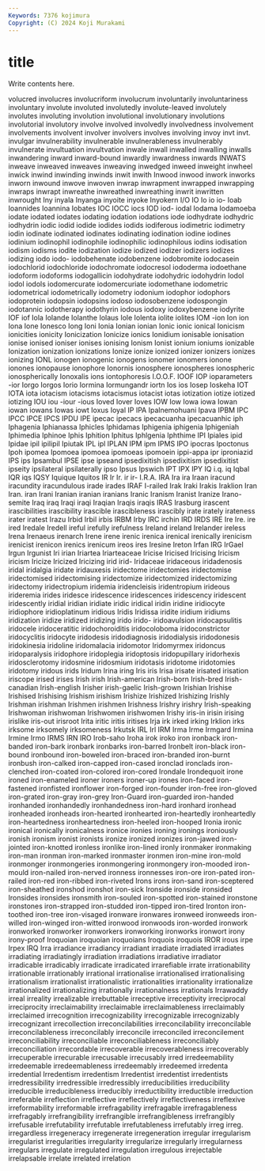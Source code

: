 ```yaml
---
Keywords: 7376 kojimura
Copyright: (C) 2024 Koji Murakami
---
```


# title

Write contents here.



volucred involucres involucriform
involucrum involuntarily involuntariness involuntary involute involuted involutedly involute-leaved involutely involutes
involuting involution involutional involutionary involutions involutorial involutory involve involved involvedly
involvedness involvement involvements involvent involver involvers involves involving invoy invt
invt. invulgar invulnerability invulnerable invulnerableness invulnerably invulnerate invultuation invultvation inwale
inwall inwalled inwalling inwalls inwandering inward inward-bound inwardly inwardness inwards
INWATS inweave inweaved inweaves inweaving inwedged inweed inweight inwheel inwick
inwind inwinding inwinds inwit inwith Inwood inwood inwork inworks inworn
inwound inwove inwoven inwrap inwrapment inwrapped inwrapping inwraps inwrapt inwreathe
inwreathed inwreathing inwrit inwritten inwrought Iny inyala Inyanga inyoite inyoke
Inyokern I/O IO Io io io- Ioab Ioannides Ioannina Iobates
IOC IOCC iocs IOD iod- iodal Iodama Iodamoeba iodate iodated
iodates iodating iodation iodations iode iodhydrate iodhydric iodhydrin iodic iodid
iodide iodides iodids iodiferous iodimetric iodimetry iodin iodinate iodinated iodinates
iodinating iodination iodine iodines iodinium iodinophil iodinophile iodinophilic iodinophilous iodins
iodisation iodism iodisms iodite iodization iodize iodized iodizer iodizers iodizes
iodizing iodo iodo- iodobehenate iodobenzene iodobromite iodocasein iodochlorid iodochloride iodochromate
iodocresol iododerma iodoethane iodoform iodoforms iodogallicin iodohydrate iodohydric iodohydrin Iodol
iodol iodols iodomercurate iodomercuriate iodomethane iodometric iodometrical iodometrically iodometry iodonium
iodophor iodophors iodoprotein iodopsin iodopsins iodoso iodosobenzene iodospongin iodotannic iodotherapy
iodothyrin iodous iodoxy iodoxybenzene iodyrite IOF iof Iola Iolande Iolanthe
Iolaus Iole Iolenta iolite iolites IOM -ion Ion ion Iona
Ione Ionesco Iong Ioni Ionia Ionian ionian Ionic ionic ionical
Ionicism ionicities ionicity Ionicization Ionicize ionics Ionidium ionisable ionisation ionise
ionised ioniser ionises ionising Ionism Ionist ionium ioniums ionizable Ionization
ionization ionizations Ionize ionize ionized ionizer ionizers ionizes ionizing IONL
ionogen ionogenic ionogens ionomer ionomers ionone ionones ionopause ionophore Ionornis
ionosphere ionospheres ionospheric ionospherically Ionoxalis ions iontophoresis I.O.O.F. IOOF IOP
ioparameters -ior Iorgo Iorgos Iorio Iormina Iormungandr iortn Ios ios
Iosep Ioskeha IOT IOTA iota iotacism iotacisms iotacismus iotacist iotas
iotization iotize iotized iotizing IOU iou -iour -ious Ioved Iover
Ioves IOW Iow Iowa iowa Iowan iowan iowans Iowas iowt
Ioxus Ioyal IP IPA Ipalnemohuani Ipava IPBM IPC IPCC IPCE
IPCS IPDU IPE ipecac ipecacs ipecacuanha ipecacuanhic iph Iphagenia Iphianassa
Iphicles Iphidamas Iphigenia iphigenia Iphigeniah Iphimedia Iphinoe Iphis Iphition Iphitus
Iphlgenia Iphthime IPI Ipiales ipid Ipidae ipil ipilipil Ipiutak IPL
ipl IPLAN IPM ipm IPMS IPO ipocras Ipoctonus Ipoh ipomea
Ipomoea ipomoea ipomoeas ipomoein ippi-appa ipr iproniazid IPS ips Ipsambul
IPSE ipse ipseand ipsedixitish ipsedixitism ipsedixitist ipseity ipsilateral ipsilaterally ipso
Ipsus Ipswich IPT IPX IPY IQ i.q. iq Iqbal IQR
iqs IQSY Iquique Iquitos IR Ir Ir. ir ir- I.R.A.
IRA Ira ira Iraan iracund iracundity iracundulous irade irades IRAF
I-railed Irak Iraki Irakis Iraklion Iran Iran. iran Irani Iranian
iranian iranians Iranic Iranism Iranist Iranize Irano-semite Iraq iraq Iraqi
iraqi Iraqian Iraqis iraqis IRAS Irasburg irascent irascibilities irascibility irascible
irascibleness irascibly irate irately irateness irater iratest Irazu Irbid Irbil
irbis IRBM Irby IRC irchin IRD IRDS IRE Ire Ire.
ire ired Iredale Iredell ireful irefully irefulness Ireland ireland Irelander
ireless Irena Irenaeus irenarch Irene irene irenic irenica irenical irenically
irenicism irenicist irenicon irenics irenicum ireos ires Iresine Ireton Irfan
IRG IrGael Irgun Irgunist Iri irian Iriartea Iriarteaceae Iricise Iricised
Iricising Iricism iricism Iricize Iricized Iricizing irid irid- Iridaceae iridaceous
iridadenosis iridal iridalgia iridate iridauxesis iridectome iridectomies iridectomise iridectomised iridectomising
iridectomize iridectomized iridectomizing iridectomy iridectropium iridemia iridencleisis iridentropium irideous irideremia
irides iridesce iridescence iridescences iridescency iridescent iridescently iridial iridian iridiate
iridic iridical iridin iridine iridiocyte iridiophore iridioplatinum iridious Iridis Iridissa
iridite iridium iridiums iridization iridize iridized iridizing irido irido- iridoavulsion
iridocapsulitis iridocele iridoceratitic iridochoroiditis iridocoloboma iridoconstrictor iridocyclitis iridocyte iridodesis iridodiagnosis
iridodialysis iridodonesis iridokinesia iridoline iridomalacia iridomotor Iridomyrmex iridoncus iridoparalysis iridophore
iridoplegia iridoptosis iridopupillary iridorhexis iridosclerotomy iridosmine iridosmium iridotasis iridotome iridotomies
iridotomy iridous irids Iridum Irina iring Iris iris Irisa irisate
irisated irisation iriscope irised irises Irish irish Irish-american Irish-born Irish-bred
Irish-canadian Irish-english Irisher irish-gaelic Irish-grown Irishian Irishise Irishised Irishising Irishism
irishism Irishize Irishized Irishizing Irishly Irishman irishman Irishmen irishmen Irishness
Irishry irishry Irish-speaking Irishwoman irishwoman Irishwomen irishwomen Irishy iris-in irisin
irising irislike iris-out irisroot Irita iritic iritis iritises Irja irk
irked irking Irklion irks irksome irksomely irksomeness Irkutsk IRL Irl
IRM Irma Irme Irmgard Irmina Irmine Irmo IRMS IRN IRO
Irob-saho Iroha irok iroko iron ironback iron-banded iron-bark ironbark ironbarks
iron-barred Ironbelt iron-black iron-bound ironbound iron-boweled iron-braced iron-branded iron-burnt ironbush
iron-calked iron-capped iron-cased ironclad ironclads iron-clenched iron-coated iron-colored iron-cored Irondale
Irondequoit irone ironed iron-enameled ironer ironers ironer-up irones iron-faced iron-fastened
ironfisted ironflower iron-forged iron-founder iron-free iron-gloved iron-grated iron-gray iron-grey Iron-Guard
iron-guarded iron-handed ironhanded ironhandedly ironhandedness iron-hard ironhard ironhead ironheaded ironheads
iron-hearted ironhearted iron-heartedly ironheartedly iron-heartedness ironheartedness iron-heeled iron-hooped Ironia ironic
ironical ironically ironicalness ironice ironies ironing ironings ironiously ironish ironism
ironist ironists ironize ironized ironizes iron-jawed iron-jointed iron-knotted ironless ironlike
iron-lined ironly ironmaker ironmaking iron-man ironman iron-marked ironmaster ironmen iron-mine
iron-mold ironmonger ironmongeries ironmongering ironmongery iron-mooded iron-mould iron-nailed iron-nerved ironness
ironnesses iron-ore iron-pated iron-railed iron-red iron-ribbed iron-riveted Irons irons iron-sand
iron-sceptered iron-sheathed ironshod ironshot iron-sick Ironside ironside ironsided Ironsides ironsides
ironsmith iron-souled iron-spotted iron-stained ironstone ironstones iron-strapped iron-studded iron-tipped iron-tired
Ironton iron-toothed iron-tree iron-visaged ironware ironwares ironweed ironweeds iron-willed iron-winged
iron-witted ironwood ironwoods iron-worded ironwork ironworked ironworker ironworkers ironworking ironworks
ironwort irony irony-proof Iroquoian iroquoian iroquoians Iroquois iroquois IROR irous
irpe Irpex IRQ Irra irradiance irradiancy irradiant irradiate irradiated irradiates
irradiating irradiatingly irradiation irradiations irradiative irradiator irradicable irradicably irradicate irradicated
irrarefiable irrate irrationability irrationable irrationably irrational irrationalise irrationalised irrationalising irrationalism
irrationalist irrationalistic irrationalities irrationality irrationalize irrationalized irrationalizing irrationally irrationalness irrationals
Irrawaddy irreal irreality irrealizable irrebuttable irreceptive irreceptivity irreciprocal irreciprocity irreclaimability
irreclaimable irreclaimableness irreclaimably irreclaimed irrecognition irrecognizability irrecognizable irrecognizably irrecognizant irrecollection
irreconcilabilities irreconcilability irreconcilable irreconcilableness irreconcilably irreconcile irreconciled irreconcilement irreconciliability irreconciliable
irreconciliableness irreconciliably irreconciliation irrecordable irrecoverable irrecoverableness irrecoverably irrecuperable irrecurable irrecusable
irrecusably irred irredeemability irredeemable irredeemableness irredeemably irredeemed irredenta irredential Irredentism
irredentism Irredentist irredentist irredentists irredressibility irredressible irredressibly irreducibilities irreducibility irreducible
irreducibleness irreducibly irreductibility irreductible irreduction irreferable irreflection irreflective irreflectively irreflectiveness
irreflexive irreformability irreformable irrefragability irrefragable irrefragableness irrefragably irrefrangibility irrefrangible irrefrangibleness
irrefrangibly irrefusable irrefutability irrefutable irrefutableness irrefutably irreg irreg. irregardless irregeneracy
irregenerate irregeneration irregular irregularism irregularist irregularities irregularity irregularize irregularly irregularness
irregulars irregulate irregulated irregulation irregulous irrejectable irrelapsable irrelate irrelated irrelation
